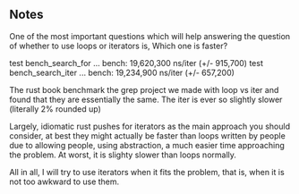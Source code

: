 ## Notes

One of the most important questions which will help answering the question of whether to use loops or 
iterators is, Which one is faster?

test bench_search_for  ... bench:  19,620,300 ns/iter (+/- 915,700)
test bench_search_iter ... bench:  19,234,900 ns/iter (+/- 657,200)

The rust book benchmark the grep project we made with loop vs iter and found that they are essentially the same. 
The iter is ever so slightly slower (literally 2% rounded up)

Largely, idiomatic rust pushes for iterators as the main approach you should consider, at best they might actually
be faster than loops written by people due to allowing people, using abstraction, a much easier time approaching the problem. 
At worst, it is slighty slower than loops normally. 

All in all, I will try to use iterators when it fits the problem, that is, when it is not too awkward to use them. 
